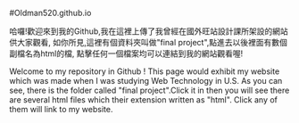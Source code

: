 #Oldman520.github.io


哈囉!歡迎來到我的Github,我在這裡上傳了我曾經在國外旺站設計課所架設的網站供大家觀看,
如你所見,這裡有個資料夾叫做"final project",點進去以後裡面有數個副檔名為html的檔,
點擊任何一個檔案均可以連結到我的網站觀看喔!

Welcome to my repository in Github ! This page would exhibit my website which was made when I was studying Web Technology in U.S.
As you can see, there is the folder called "final project".Click it in then you will see there are several html files which their extension written as "html". Click any of them will link to my website.
